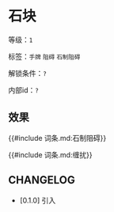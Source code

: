 # 石块

等级：`1`

标签：`手牌` `阻碍` `石制阻碍`

解锁条件：`?`

内部id：`?`

## 效果

{{#include 词条.md:石制阻碍}}

{{#include 词条.md:缠扰}}

## CHANGELOG

- [0.1.0] 引入

